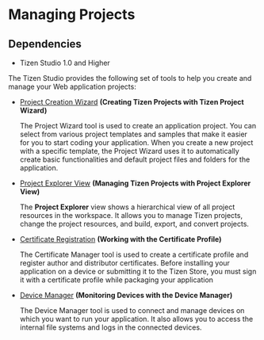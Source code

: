 # Managing Projects
## Dependencies
- Tizen Studio 1.0 and Higher


The Tizen Studio provides the following set of tools to help you create and manage your Web application projects:

- [Project Creation Wizard](project-wizard-w.md) **(Creating Tizen Projects with Tizen Project Wizard)**		 

   The Project Wizard tool is used to create an application project. You can select from various project templates and samples that make it easier for you to start coding your application. When you create a new project with a specific template, the Project Wizard uses it to automatically create basic functionalities and default project files and folders for the application.

- [Project Explorer View](project-explorer-view-w.md) **(Managing Tizen Projects with Project Explorer View)** 

   The **Project Explorer** view shows a hierarchical view of all project resources in the workspace. It allows you to manage Tizen projects, change the project resources, and build, export, and convert projects.

- [Certificate Registration](../common_tools/certificate_registration.md) **(Working with the Certificate Profile)**         

   The Certificate Manager tool is used to create a certificate profile and register author and distributor certificates. Before installing your application on a device or submitting it to the Tizen Store, you must sign it with a certificate profile while packaging your application

- [Device Manager](../common_tools/device_manager.md) **(Monitoring Devices with the Device Manager)**

   The Device Manager tool is used to connect and manage devices on which you want to run your application. It also allows you to access the internal file systems and logs in the connected devices.


